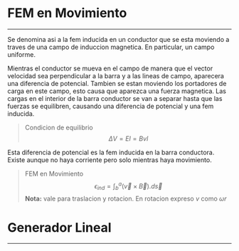 # FEM en Movimiento
---
Se denomina asi a la fem inducida en un conductor que se esta moviendo a traves de una campo de induccion magnetica. En particular, un campo uniforme.

Mientras el conductor se mueva en el campo de manera que el vector velocidad sea perpendicular a la barra y a las lineas de campo, aparecera una diferencia de potencial. Tambien se estan moviendo los portadores de carga en este campo, esto causa que aparezca una fuerza magnetica. Las cargas en el interior de la barra conductor se van a separar hasta que las fuerzas se equilibren, causando una diferencia de potencial y una fem inducida.

> Condicion de equilibrio
> $$\Delta V = El = Bvl$$

Esta diferencia de potencial es la fem inducida en la barra conductora. Existe aunque no haya corriente pero solo mientras haya movimiento.

> FEM en Movimiento
> $$\epsilon_{ind}=\int^a_b(\vec{v}\times\vec{B}).d\vec{s}$$
> **Nota:** vale para traslacion y rotacion. En rotacion expreso $v$ como $\omega r$

# Generador Lineal
---
